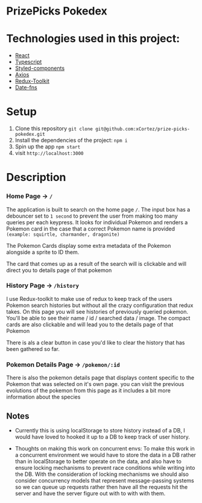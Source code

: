 # PrizePicks Pokedex

# Technologies used in this project:
* [React](https://react.dev/)
* [Typescript](https://www.typescriptlang.org/)
* [Styled-components](https://github.com/styled-components/styled-components)
* [Axios](https://github.com/axios/axios)
* [Redux-Toolkit](https://redux-toolkit.js.org)
* [Date-fns](https://date-fns.org/)

# Setup

1. Clone this repository `git clone git@github.com:xCortez/prize-picks-pokedex.git`
2. Install the dependencies of the project: `npm i`
3. Spin up the app `npm start`
4. visit `http://localhost:3000`

# Description

### Home Page -> `/`
The application is built to search on the home page `/`. The input box has a debouncer set to `1 second` to prevent
the user from making too many queries per each keypress. It looks for individual Pokemon and renders a Pokemon card
in the case that a correct Pokemon name is provided `(example: squirtle, charmander, dragonite)`

The Pokemon Cards display some extra metadata of the Pokemon alongside a sprite to ID them.

The card that comes up as a result of the search will is clickable and will direct you to details page of that pokemon

### History Page -> `/history`
I use Redux-toolkit to make use of redux to keep track of the users Pokemon search histories
but without all the crazy configuration that redux takes.
On this page you will see histories of previously queried pokemon. You'll be able to see their name / id / searched data / image. The compact cards are also clickable
and will lead you to the details page of that Pokemon

There is als a clear button in case you'd like to clear the history that has been gathered so far.

### Pokemon Details Page -> `/pokemon/:id`
There is also the pokemon details page that displays content specific to the Pokemon that was selected on it's own page.
you can visit the previous evolutions of the pokemon from this page as it includes a bit more information about the species

## Notes
* Currently this is using localStorage to store history instead of a DB, I would have loved to hooked it up to a DB to keep track of user history.

* Thoughts on making this work on concurrent envs: To make this work in a concurrent environment we would have to store the data in a DB rather than in localStorage to better operate on the data,
and also have to ensure locking mechanisms to prevent race conditions while writing into the DB.
With the consideration of locking mechanisms we should also consider concurrency models that represent
message-passing systems so we can queue up requests rather then have all the requests hit the server and have the server figure out with to with with them.